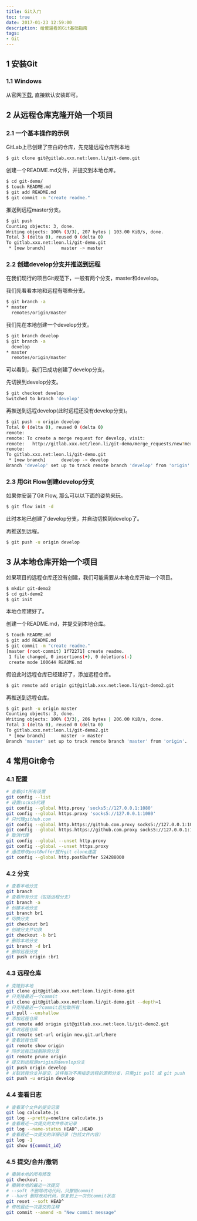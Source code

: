 ```yaml
---
title: Git入门
toc: true
date: 2017-01-23 12:59:00
description: 给傻逼看的Git基础指南
tags:
- Git
---
```


## 1 安装Git

###  1.1 Windows

从官网[下载](https://git-scm.com/download/win), 直接默认安装即可。

##  2  从远程仓库克隆开始一个项目

###  2.1  一个基本操作的示例

GitLab上已创建了空白的仓库，先克隆远程仓库到本地

```bash
$ git clone git@gitlab.xxx.net:leon.li/git-demo.git
```

创建一个README.md文件，并提交到本地仓库。

```bash
$ cd git-demo/
$ touch README.md
$ git add README.md
$ git commit -m "create readme."
```

推送到远程master分支。

```bash
$ git push
Counting objects: 3, done.
Writing objects: 100% (3/3), 207 bytes | 103.00 KiB/s, done.
Total 3 (delta 0), reused 0 (delta 0)
To gitlab.xxx.net:leon.li/git-demo.git
 * [new branch]      master -> master
```

###  2.2  创建develop分支并推送到远程

在我们现行的项目Git规范下，一般有两个分支，master和develop。

我们先看看本地和远程有哪些分支。

```bash
$ git branch -a
* master
  remotes/origin/master
```

我们先在本地创建一个develop分支。

```bash
$ git branch develop
$ git branch -a
  develop
* master
  remotes/origin/master
```

可以看到，我们已成功创建了develop分支。

先切换到develop分支。

```bash
$ git checkout develop
Switched to branch 'develop'
```

再推送到远程develop(此时远程还没有develop分支)。

```bash
$ git push -u origin develop
Total 0 (delta 0), reused 0 (delta 0)
remote:
remote: To create a merge request for develop, visit:
remote:   http://gitlab.xxx.net/leon.li/git-demo/merge_requests/new?merge_request%5Bsource_branch%5D=develop
remote:
To gitlab.xxx.net:leon.li/git-demo.git
 * [new branch]      develop -> develop
Branch 'develop' set up to track remote branch 'develop' from 'origin'.
```

### 2.3  用Git Flow创建develop分支

如果你安装了Git Flow, 那么可以以下面的姿势来玩。

```bash
$ git flow init -d 
```

此时本地已创建了develop分支，并自动切换到develop了。

再推送到远程。

```bash
$ git push -u origin develop
```

##  3 从本地仓库开始一个项目

如果项目的远程仓库还没有创建，我们可能需要从本地仓库开始一个项目。

```bash
$ mkdir git-demo2
$ cd git-demo2
$ git init
```

本地仓库建好了。

创建一个README.md，并提交到本地仓库。

```bash
$ touch README.md
$ git add README.md
$ git commit -m "create readme."
[master (root-commit) 1f72271] create readme.
 1 file changed, 0 insertions(+), 0 deletions(-)
 create mode 100644 README.md
```

假设此时远程仓库已经建好了，添加远程仓库。

```bash
$ git remote add origin git@gitlab.xxx.net:leon.li/git-demo2.git
```

再推送到远程仓库。

```bash
$ git push -u origin master
Counting objects: 3, done.
Writing objects: 100% (3/3), 206 bytes | 206.00 KiB/s, done.
Total 3 (delta 0), reused 0 (delta 0)
To gitlab.xxx.net:leon.li/git-demo2.git
 * [new branch]      master -> master
Branch 'master' set up to track remote branch 'master' from 'origin'.
```

## 4  常用Git命令

### 4.1 配置

```bash
# 查看git所有设置
git config --list
# 设置socks5代理
git config --global http.proxy 'socks5://127.0.0.1:1080'
git config --global https.proxy 'socks5://127.0.0.1:1080'
# 只代理github.com
git config --global http.https://github.com.proxy socks5://127.0.0.1:1080
git config --global https.https://github.com.proxy socks5://127.0.0.1:1080
# 取消代理
git config --global --unset http.proxy
git config --global --unset https.proxy
# 通过修改postBuffer提升git clone速度
git config --global http.postBuffer 524288000
```

### 4.2 分支

```bash
# 查看本地分支
git branch
# 查看所有分支（包括远程分支）
git branch -a
# 创建本地分支
git branch br1
# 切换分支
git checkout br1
# 创建分支并切换
git checkout -b br1
# 删除本地分支
git branch -d br1
# 删除远程分支
git push origin :br1
```

### 4.3 远程仓库

```bash
# 克隆到本地
git clone git@gitlab.xxx.net:leon.li/git-demo.git
# 只克隆最近一个commit
git clone git@gitlab.xxx.net:leon.li/git-demo.git --depth=1
# 只克隆最近一个commit后拉取所有
git pull --unshallow
# 添加远程仓库
git remote add origin git@gitlab.xxx.net:leon.li/git-demo2.git
# 修改远程仓库
git remote set-url origin new.git.url/here
# 查看远程仓库
git remote show origin
# 同步远程已经删除的分支
git remote prune origin
# 提交到远程源origin的develop分支
git push origin develop
# 关联远程分支并提交，这样每次不用指定远程的源和分支，只需git pull 或 git push
git push -u origin develop
```

### 4.4 查看日志

```bash
# 查看某个文件的提交记录
git log calculate.js
git log --pretty=oneline calculate.js
# 查看最近一次提交的文件修改记录
git log --name-status HEAD^..HEAD
# 查看最近一次提交的详细记录（包括文件内容）
git log -1
git show ${commit_id}
```

### 4.5 提交/合并/撤销

```bash
# 撤销本地的所有修改
git checkout .
# 撤销本地的最近一次提交
# --soft 不删除改动代码，只撤销commit
# --hard 删除改动代码，恢复到上一次的commit状态
git reset --soft HEAD^
# 修改最近一次提交的注释
git commit --amend -m "New commit message"
```

